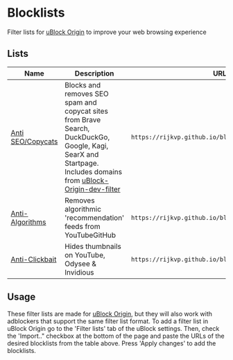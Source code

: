 # Blocklists

Filter lists for [uBlock Origin](https://github.com/gorhill/uBlock) to improve your web browsing experience 

## Lists

Name | Description | URL
--- | ---| ---
[Anti SEO/Copycats](https://rijkvp.github.io/blocklists/seo.txt) | Blocks and removes SEO spam and copycat sites from Brave Search, DuckDuckGo, Google, Kagi, SearX and Startpage. Includes domains from [uBlock-Origin-dev-filter](https://github.com/quenhus/uBlock-Origin-dev-filter) | `https://rijkvp.github.io/blocklists/seo.txt`
[Anti-Algorithms](https://rijkvp.github.io/blocklists/algorithms.txt) |  Removes algorithmic 'recommendation' feeds from YouTubeGitHub | `https://rijkvp.github.io/blocklists/algorithms.txt`
[Anti-Clickbait](https://rijkvp.github.io/blocklists/clickbait.txt) | Hides thumbnails on YouTube, Odysee & Invidious | `https://rijkvp.github.io/blocklists/clickbait.txt`

## Usage

These filter lists are made for [uBlock Origin](https://github.com/gorhill/uBlock), but they will also work with adblockers that support the same filter list format.
To add a filter list in uBlock Origin go to the 'Filter lists' tab of the uBlock settings.
Then, check the 'Import.." checkbox at the bottom of the page and paste the URLs of the desired blocklists from the table above.
Press 'Apply changes' to add the blocklists.

